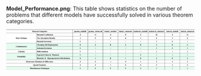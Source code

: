 **Model_Performance.png**: This table shows statistics on the number of problems that different models have successfully solved in various theorem categories.
 
![Model Performance](https://raw.githubusercontent.com/BeibeiX0/success/main/success.png)
